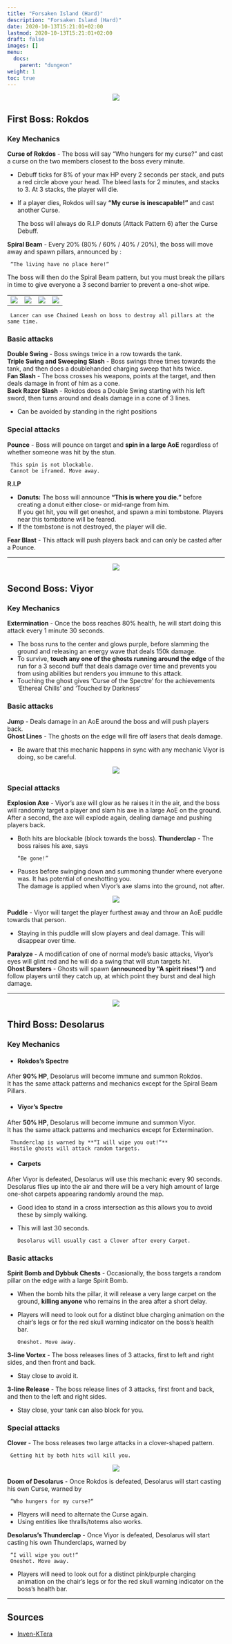 ```yaml
---
title: "Forsaken Island (Hard)"
description: "Forsaken Island (Hard)"
date: 2020-10-13T15:21:01+02:00
lastmod: 2020-10-13T15:21:01+02:00
draft: false
images: []
menu:
  docs:
    parent: "dungeon"
weight: 1
toc: true
---
```


<div id="first-boss">

<center>

![](https://i.imgur.com/FpEMmgX.png)

</center>

## First Boss: Rokdos
### Key Mechanics

**Curse of Rokdos** - The boss will say “Who hungers for my curse?” and cast a curse on the two members closest to the boss every minute.
* Debuff ticks for 8% of your max HP every 2 seconds per stack, and puts a red circle above your head. The bleed lasts for 2 minutes, and stacks to 3. At 3 stacks, the player will die. 
* If a player dies, Rokdos will say **“My curse is inescapable!”** and cast another Curse.

     The boss will always do R.I.P donuts (Attack Pattern 6) after the Curse Debuff.
     
**Spiral Beam** - Every 20% (80% / 60% / 40% / 20%), the boss will move away and spawn pillars, announced by : 
    
     “The living have no place here!“      
     
The boss will then do the Spiral Beam pattern, but you must break the pillars in time to give everyone a 3 second barrier to prevent a one-shot wipe.     
<center>
<table>
   <tbody>
      <tr>
         <td><img src="https://i.imgur.com/NVtl3Cc.png"></td>
         <td><img src="https://i.imgur.com/Zdo4UPX.png"></td>
         <td><img src="https://i.imgur.com/AIuOElw.png"></td>
         <td><img src="https://i.imgur.com/iHIzsNG.png"></td>
      </tr>
   </tbody>
</table>
</center>     
     
     Lancer can use Chained Leash on boss to destroy all pillars at the same time.
     

### Basic attacks

**Double Swing** - Boss swings twice in a row towards the tank.<br>
**Triple Swing and Sweeping Slash** - Boss swings three times towards the tank, and then does a doublehanded charging sweep that hits twice.<br>
**Fan Slash** - The boss crosses his weapons, points at the target, and then deals damage in front of him as a cone.<br>
**Back Razor Slash** - Rokdos does a Double Swing starting with his left sword, then turns around and deals damage in a cone of 3 lines. 
* Can be avoided by standing in the right positions

### Special attacks

**Pounce** - Boss will pounce on target and **spin in a large AoE** regardless of whether someone was hit by the stun.

     This spin is not blockable.
     Cannot be iframed. Move away.
     
**R.I.P**           
* **Donuts:** The boss will announce **“This is where you die.”** before creating a donut either close- or mid-range from him.<br> 
If you get hit, you will get oneshot, and spawn a mini tombstone. Players near this tombstone will be feared.
* If the tombstone is not destroyed, the player will die.    

**Fear Blast** - This attack will push players back and can only be casted after a Pounce. 

</div>
<hr/>

<div id="second-boss">

<center>

![](https://i.imgur.com/E5bN5ON.png)

</center>

## Second Boss: Viyor
### Key Mechanics

**Extermination** - Once the boss reaches 80% health, he will start doing this attack every 1 minute 30 seconds. 
* The boss runs to the center and glows purple, before slamming the ground and releasing an energy wave that deals 150k damage. 
* To survive, **touch any one of the ghosts running around the edge** of the run for a 3 second buff that deals damage over time and prevents you from using abilities but renders you immune to this attack.
* Touching the ghost gives ‘Curse of the Spectre’ for the achievements ‘Ethereal Chills’ and ‘Touched by Darkness’
 
### Basic attacks

**Jump** - Deals damage in an AoE around the boss and will push players back.<br>
**Ghost Lines** - The ghosts on the edge will fire off lasers that deals damage.
* Be aware that this mechanic happens in sync with any mechanic Viyor is doing, so be careful.

<center>

![](https://i.imgur.com/ZeutKIb.png)

</center>

### Special attacks

**Explosion Axe** - Viyor’s axe will glow as he raises it in the air, and the boss will randomly target a player and slam his axe in a large AoE on the ground. After a second, the axe will explode again, dealing damage and pushing players back. 
* Both hits are blockable (block towards the boss).
**Thunderclap** - The boss raises his axe, says 
     
      “Be gone!”

* Pauses before swinging down and summoning thunder where everyone was. It has potential of oneshotting you. <br>
The damage is applied when Viyor’s axe slams into the ground, not after. 

<center>

![](https://i.imgur.com/qPByjdy.png)

</center>

**Puddle** - Viyor will target the player furthest away and throw an AoE puddle towards that person. 
* Staying in this puddle will slow players and deal damage. This will disappear over time.

**Paralyze** - A modification of one of normal mode’s basic attacks, Viyor’s eyes will glint red and he will do a swing that will stun targets hit.<br>
**Ghost Bursters** - Ghosts will spawn **(announced by “A spirit rises!“)** and follow players until they catch up, at which point they burst and deal high damage.



</div>
<hr/>

<div id="last-boss">

<center>

![](https://i.imgur.com/Z3kWF7I.png)

</center>

## Third Boss: Desolarus
### Key Mechanics

* <h4>Rokdos’s Spectre</h4> 
After <strong>90% HP</strong>, Desolarus will become immune and summon Rokdos. <br>
It has the same attack patterns and mechanics except for the Spiral Beam Pillars. 

* <h4>Viyor’s Spectre</h4>
After <strong>50% HP</strong>, Desolarus will become immune and summon Viyor. <br>
It has the same attack patterns and mechanics except for Extermination.

     Thunderclap is warned by **“I will wipe you out!“**
     Hostile ghosts will attack random targets.

* <h4>Carpets</h4>     
After Viyor is defeated, Desolarus will use this mechanic every 90 seconds. <br>
Desolarus flies up into the air and there will be a very high amount of large one-shot carpets appearing randomly around the map.
* Good idea to stand in a cross intersection as this allows you to avoid these by simply walking. 
* This will last 30 seconds.

      Desolarus will usually cast a Clover after every Carpet.

### Basic attacks

**Spirit Bomb and Dybbuk Chests** - Occasionally, the boss targets a random pillar on the edge with a large Spirit Bomb. 
* When the bomb hits the pillar, it will release a very large carpet on the ground, **killing anyone** who remains in the area after a short delay.
* Players will need to look out for a distinct blue charging animation on the chair’s legs or for the red skull warning indicator on the boss’s health bar.

      Oneshot. Move away.

**3-line Vortex** - The boss releases lines of 3 attacks, first to left and right sides, and then front and back.
* Stay close to avoid it.

**3-line Release** - The boss release lines of 3 attacks, first front and back, and then to the left and right sides.
* Stay close, your tank can also block for you. 
 
### Special attacks

**Clover** - The boss releases two large attacks in a clover-shaped pattern. 

     Getting hit by both hits will kill you.

<center>

![](https://i.imgur.com/M8Fb73S.png) 

</center>

**Doom of Desolarus** - Once Rokdos is defeated, Desolarus will start casting his own Curse, warned by
    
     “Who hungers for my curse?“
 
* Players will need to alternate the Curse again.
* Using entities like thralls/totems also works.
 
**Desolarus’s Thunderclap** - Once Viyor is defeated, Desolarus will start casting his own Thunderclaps, warned by 

     “I will wipe you out!“
     Oneshot. Move away.

* Players will need to look out for a distinct pink/purple charging animation on the chair’s legs or for the red skull warning indicator on the boss’s health bar.
 
</div>
<hr/>

## Sources

* [Inven-KTera](http://www.inven.co.kr/board/powerbbs.php?come_idx=2152&l=20118)
